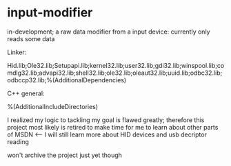 # input-modifier
in-development; a raw data modifier from a input device: currently only reads some data



Linker: 


Hid.lib;Ole32.lib;Setupapi.lib;kernel32.lib;user32.lib;gdi32.lib;winspool.lib;comdlg32.lib;advapi32.lib;shell32.lib;ole32.lib;oleaut32.lib;uuid.lib;odbc32.lib;odbccp32.lib;%(AdditionalDependencies)




C++ general:

%(AdditionalIncludeDirectories)



I realized my logic to tackling my goal is flawed greatly; therefore this project most likely is retired to make time for me to learn about other parts of MSDN <-- I will still learn more about HID devices and usb decriptor reading


won't archive the project just yet though
